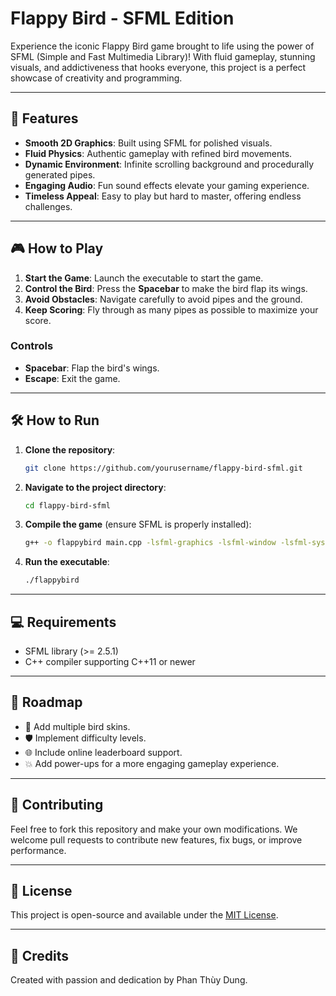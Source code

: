 # Flappy Bird - SFML Edition

Experience the iconic Flappy Bird game brought to life using the power of SFML (Simple and Fast Multimedia Library)! With fluid gameplay, stunning visuals, and addictiveness that hooks everyone, this project is a perfect showcase of creativity and programming.

---

## 🌟 Features

- **Smooth 2D Graphics**: Built using SFML for polished visuals.
- **Fluid Physics**: Authentic gameplay with refined bird movements.
- **Dynamic Environment**: Infinite scrolling background and procedurally generated pipes.
- **Engaging Audio**: Fun sound effects elevate your gaming experience.
- **Timeless Appeal**: Easy to play but hard to master, offering endless challenges.

---

## 🎮 How to Play

1. **Start the Game**: Launch the executable to start the game.
2. **Control the Bird**: Press the **Spacebar** to make the bird flap its wings.
3. **Avoid Obstacles**: Navigate carefully to avoid pipes and the ground.
4. **Keep Scoring**: Fly through as many pipes as possible to maximize your score.

### Controls
- **Spacebar**: Flap the bird's wings.
- **Escape**: Exit the game.

---

## 🛠️ How to Run

1. **Clone the repository**:
   ```bash
   git clone https://github.com/yourusername/flappy-bird-sfml.git
   ```
2. **Navigate to the project directory**:
   ```bash
   cd flappy-bird-sfml
   ```
3. **Compile the game** (ensure SFML is properly installed):
   ```bash
   g++ -o flappybird main.cpp -lsfml-graphics -lsfml-window -lsfml-system
   ```
4. **Run the executable**:
   ```bash
   ./flappybird
   ```

---

## 💻 Requirements

- SFML library (>= 2.5.1)
- C++ compiler supporting C++11 or newer

---

## 🚀 Roadmap

- 🌈 Add multiple bird skins.
- 🛡️ Implement difficulty levels.
- 🌐 Include online leaderboard support.
- 💥 Add power-ups for a more engaging gameplay experience.

---

## 🤝 Contributing

Feel free to fork this repository and make your own modifications. We welcome pull requests to contribute new features, fix bugs, or improve performance.

---

## 📜 License

This project is open-source and available under the [MIT License](LICENSE).

---

## 🎉 Credits

Created with passion and dedication by Phan Thùy Dung.
